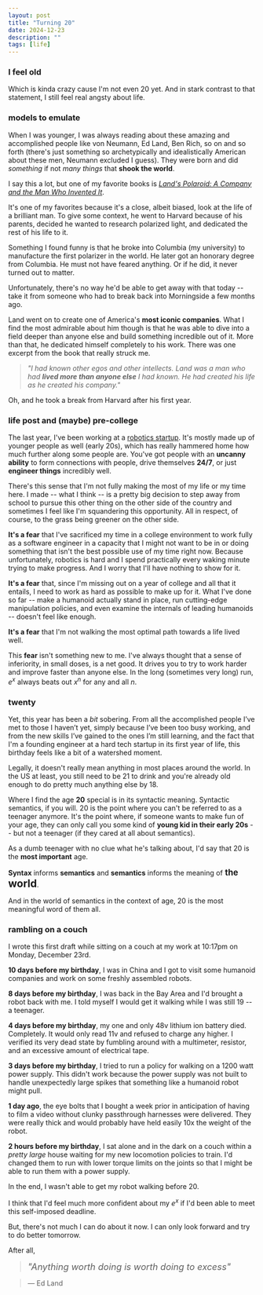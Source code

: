 ```yaml
---
layout: post
title: "Turning 20"
date: 2024-12-23
description: ""
tags: [life]
---
```


### I feel old

Which is kinda crazy cause I'm not even 20 yet. And in stark contrast to that statement, I still feel real angsty about life.

### models to emulate
When I was younger, I was always reading about these amazing and accomplished people like von Neumann, Ed Land, Ben Rich, so on and so forth (there's just something so archetypically and idealistically American about these men, Neumann excluded I guess). They were born and did *something* if not *many things* that **shook the world**. 

I say this a lot, but one of my favorite books is [*Land's Polaroid: A Company and the Man Who Invented It*](/reading/#memoirs).

It's one of my favorites because it's a close, albeit biased, look at the life of a brilliant man. To give some context, he went to Harvard because of his parents, decided he wanted to research polarized light, and dedicated the rest of his life to it.

Something I found funny is that he broke into Columbia (my university) to manufacture the first polarizer in the world. He later got an honorary degree from Columbia. He must not have feared anything. Or if he did, it never turned out to matter.

Unfortunately, there's no way he'd be able to get away with that today -- take it from someone who had to break back into Morningside a few months ago.

Land went on to create one of America's **most iconic companies**. What I find the most admirable about him though is that he was able to dive into a field deeper than anyone else and build something incredible out of it. More than that, he dedicated himself completely to his work. There was one excerpt from the book that really struck me. 

> *"I had known other egos and other intellects. Land was a man who had **lived more than anyone else** I had known. He had created his life as he created his company."*

Oh, and he took a break from Harvard after his first year. 

### life post and (maybe) pre-college

The last year, I've been working at a [robotics startup](https://kscale.dev). It's mostly made up of younger people as well (early 20s), which has really hammered home how much further along some people are. You've got people with an **uncanny ability** to form connections with people, drive themselves **24/7**, or just **engineer things** incredibly well. 

There's this sense that I'm not fully making the most of my life or my time here. I made -- what I think -- is a pretty big decision to step away from school to pursue this other thing on the other side of the country and sometimes I feel like I'm squandering this opportunity. All in respect, of course, to the grass being greener on the other side.

**It's a fear** that I've sacrificed my time in a college environment to work fully as a software engineer in a capacity that I might not want to be in or doing something that isn't the best possible use of my time right now. Because unfortunately, robotics is hard and I spend practically every waking minute trying to make progress. And I worry that I'll have nothing to show for it. 

**It's a fear** that, since I'm missing out on a year of college and all that it entails, I need to work as hard as possible to make up for it. What I've done so far -- make a humanoid actually stand in place, run cutting-edge manipulation policies, and even examine the internals of leading humanoids -- doesn't feel like enough. 

**It's a fear** that I'm not walking the most optimal path towards a life lived well.

This **fear** isn't something new to me. I've always thought that a sense of inferiority, in small doses, is a net good. It drives you to try to work harder and improve faster than anyone else. In the long (sometimes very long) run, $e^x$ always beats out $x^n$ for any and all $n$.

### twenty

Yet, this year has been a *bit* sobering. From all the accomplished people I’ve met to those I haven’t yet, simply because I’ve been too busy working, and from the new skills I’ve gained to the ones I’m still learning, and the fact that I'm a founding engineer at a hard tech startup in its first year of life, this birthday feels like a bit of a watershed moment.

Legally, it doesn't really mean anything in most places around the world. In the US at least, you still need to be 21 to drink and you're already old enough to do pretty much anything else by 18. 

Where I find the age **20** special is in its syntactic meaning. Syntactic semantics, if you will. 20 is the point where you can't be referred to as a teenager anymore. It's the point where, if someone wants to make fun of your age, they can only call you some kind of **young kid in their early 20s** -- but not a teenager (if they cared at all about semantics). 

As a dumb teenager with no clue what he's talking about, I'd say that 20 is the **most important** age.

**Syntax** informs **semantics** and **semantics** informs the meaning of<span style="font-size: 1.2em;">&nbsp;**the** </span> <span style="font-size: 1.5em;">**world**</span>.

And in the world of semantics in the context of age, 20 is the most meaningful word of them all. 

### rambling on a couch

I wrote this first draft while sitting on a couch at my work at 10:17pm on Monday, December 23rd. 

**10 days before my birthday**, I was in China and I got to visit some humanoid companies and work on some freshly assembled robots. 

**8 days before my birthday**, I was back in the Bay Area and I'd brought a robot back with me. I told myself I would get it walking while I was still 19 -- a teenager. 

**4 days before my birthday**, my one and only 48v lithium ion battery died. Completely. It would only read 11v and refused to charge any higher. I verified its very dead state by fumbling around with a multimeter, resistor, and an excessive amount of electrical tape. 

**3 days before my birthday**, I tried to run a policy for walking on a 1200 watt power supply. This didn't work because the power supply was not built to handle unexpectedly large spikes that something like a humanoid robot might pull. 

**1 day ago**, the eye bolts that I bought a week prior in anticipation of having to film a video without clunky passthrough harnesses were delivered. They were really thick and would probably have held easily 10x the weight of the robot. 

**2 hours before my birthday**, I sat alone and in the dark on a couch within a *pretty large* house waiting for my new locomotion policies to train. I'd changed them to run with lower torque limits on the joints so that I might be able to run them with a power supply. 

In the end, I wasn't able to get my robot walking before 20. 

I think that I'd feel much more confident about my $e^x$ if I'd been able to meet this self-imposed deadline.

But, there's not much I can do about it now. I can only look forward and try to do better tomorrow.

After all,
> <span style="font-size: 1.3em">*"Anything worth doing is worth doing to excess"*</span>  

> — Ed Land
